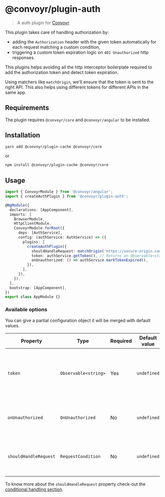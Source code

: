 # @convoyr/plugin-auth

> A auth plugin for [Convoyr](https://github.com/jscutlery/convoyr).

This plugin takes care of handling authorization by:

- adding the `Authorization` header with the given token automatically for each request matching a custom condition,
- triggering a custom token expiration logic on `401 Unauthorized` http responses.

This plugins helps avoiding all the http interceptor boilerplate required to add the authorization token and detect token expiration.

Using matchers like `matchOrigin`, we'll ensure that the token is sent to the right API.
This also helps using different tokens for different APIs in the same app.

## Requirements

The plugin requires `@convoyr/core` and `@convoyr/angular` to be installed.

## Installation

```bash
yarn add @convoyr/plugin-cache @convoyr/core
```

or

```bash
npm install @convoyr/plugin-cache @convoyr/core
```

## Usage

```ts
import { ConvoyrModule } from '@convoyr/angular';
import { createAuthPlugin } from '@convoyr/plugin-auth';

@NgModule({
  declarations: [AppComponent],
  imports: [
    BrowserModule,
    HttpClientModule,
    ConvoyrModule.forRoot({
      deps: [AuthService],
      config: (authService: AuthService) => ({
        plugins: [
          createAuthPlugin({
            shouldHandleRequest: matchOrigin('https://secure-origin.com'),
            token: authService.getToken(), // Returns an Observable<string>.
            onUnauthorized: () => authService.markTokenExpired(),
          }),
        ],
      }),
    }),
  ],
  bootstrap: [AppComponent],
})
export class AppModule {}
```

### Available options

You can give a partial configuration object it will be merged with default values.

| Property              | Type                 | Required | Default value | Description                                                                                  |
| --------------------- | -------------------- | -------- | ------------- | -------------------------------------------------------------------------------------------- |
| `token`               | `Observable<string>` | Yes      | `undefined`   | The bearer token that will be added to every matching request in the `Authorization` header. |
| `onUnauthorized`      | `OnUnauthorized`     | No       | `undefined`   | A function executed when an unauthorized response is thrown.                                 |
| `shouldHandleRequest` | `RequestCondition`   | No       | `undefined`   | Predicate function to know which request the plugin should handle.                           |

To know more about the `shouldHandleRequest` property check-out the [conditional handling section](https://github.com/jscutlery/convoyr/blob/master/docs/custom-plugin.md#conditional-handling).
